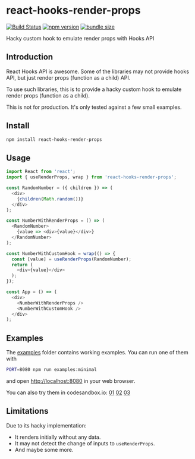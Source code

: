 react-hooks-render-props
========================

[![Build Status](https://travis-ci.com/dai-shi/react-hooks-render-props.svg?branch=master)](https://travis-ci.com/dai-shi/react-hooks-render-props)
[![npm version](https://badge.fury.io/js/react-hooks-render-props.svg)](https://badge.fury.io/js/react-hooks-render-props)
[![bundle size](https://badgen.net/bundlephobia/minzip/react-hooks-render-props)](https://bundlephobia.com/result?p=react-hooks-render-props)

Hacky custom hook to emulate render props with Hooks API

Introduction
------------

React Hooks API is awesome.
Some of the libraries may not provide hooks API,
but just render props (function as a child) API.

To use such libraries, this is to provide a
hacky custom hook to emulate render props (function as a child).

This is not for production.
It's only tested against a few small examples.

Install
-------

```bash
npm install react-hooks-render-props
```

Usage
-----

```javascript
import React from 'react';
import { useRenderProps, wrap } from 'react-hooks-render-props';

const RandomNumber = ({ children }) => (
  <div>
    {children(Math.random())}
  </div>
);

const NumberWithRenderProps = () => (
  <RandomNumber>
    {value => <div>{value}</div>}
  </RandomNumber>
);

const NumberWithCustomHook = wrap(() => {
  const [value] = useRenderProps(RandomNumber);
  return (
    <div>{value}</div>
  );
});

const App = () => (
  <div>
    <NumberWithRenderProps />
    <NumberWithCustomHook />
  </div>
);
```

Examples
--------

The [examples](examples) folder contains working examples.
You can run one of them with

```bash
PORT=8080 npm run examples:minimal
```

and open <http://localhost:8080> in your web browser.

You can also try them in codesandbox.io:
[01](https://codesandbox.io/s/github/dai-shi/react-hooks-render-props/tree/master/examples/01_minimal)
[02](https://codesandbox.io/s/github/dai-shi/react-hooks-render-props/tree/master/examples/02_typescript)
[03](https://codesandbox.io/s/github/dai-shi/react-hooks-render-props/tree/master/examples/03_apollo)

Limitations
-----------

Due to its hacky implementation:

- It renders initially without any data.
- It may not detect the change of inputs to `useRenderProps`.
- And maybe some more.
